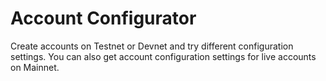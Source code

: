 # Account Configurator

Create accounts on Testnet or Devnet and try different configuration settings. You can also get account configuration settings for live accounts on Mainnet.
